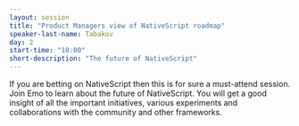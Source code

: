 ```yaml
---
layout: session
title: "Product Managers view of NativeScript roadmap"
speaker-last-name: Tabakov
day: 2
start-time: "10:00"
short-description: "The future of NativeScript"
---
```


If you are betting on NativeScript then this is for sure a must-attend session.
Join Emo to learn about the future of NativeScript.
You will get a good insight of all the important initiatives, various experiments and collaborations with the community and other frameworks.